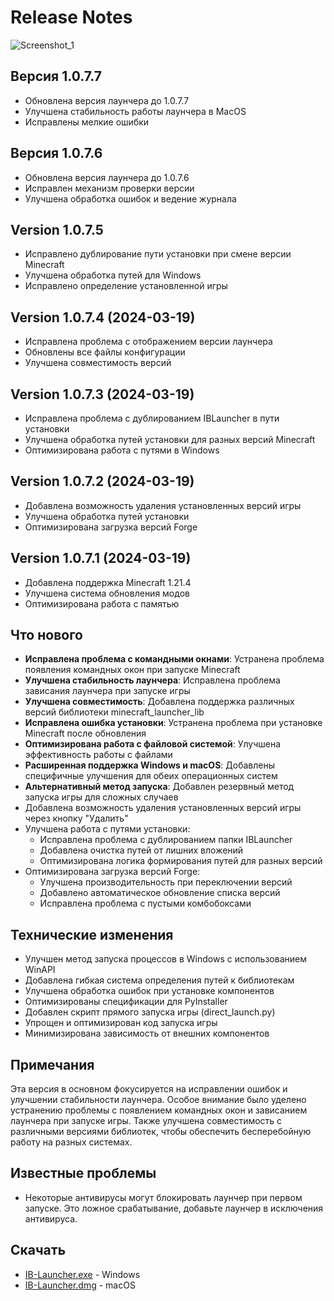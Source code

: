 # Release Notes
![Screenshot_1](https://github.com/user-attachments/assets/7474a540-a7ac-4a11-8d19-bd406c685e61)

## Версия 1.0.7.7
- Обновлена версия лаунчера до 1.0.7.7
- Улучшена стабильность работы лаунчера в MacOS
- Исправлены мелкие ошибки

## Версия 1.0.7.6
- Обновлена ​​версия лаунчера до 1.0.7.6
- Исправлен механизм проверки версии
- Улучшена обработка ошибок и ведение журнала

## Version 1.0.7.5
- Исправлено дублирование пути установки при смене версии Minecraft
- Улучшена обработка путей для Windows
- Исправлено определение установленной игры

## Version 1.0.7.4 (2024-03-19)
- Исправлена проблема с отображением версии лаунчера
- Обновлены все файлы конфигурации
- Улучшена совместимость версий

## Version 1.0.7.3 (2024-03-19)
- Исправлена проблема с дублированием IBLauncher в пути установки
- Улучшена обработка путей установки для разных версий Minecraft
- Оптимизирована работа с путями в Windows

## Version 1.0.7.2 (2024-03-19)
- Добавлена возможность удаления установленных версий игры
- Улучшена обработка путей установки
- Оптимизирована загрузка версий Forge

## Version 1.0.7.1 (2024-03-19)
- Добавлена поддержка Minecraft 1.21.4
- Улучшена система обновления модов
- Оптимизирована работа с памятью

## Что нового
- **Исправлена проблема с командными окнами**: Устранена проблема появления командных окон при запуске Minecraft
- **Улучшена стабильность лаунчера**: Исправлена проблема зависания лаунчера при запуске игры
- **Улучшена совместимость**: Добавлена поддержка различных версий библиотеки minecraft_launcher_lib
- **Исправлена ошибка установки**: Устранена проблема при установке Minecraft после обновления
- **Оптимизирована работа с файловой системой**: Улучшена эффективность работы с файлами
- **Расширенная поддержка Windows и macOS**: Добавлены специфичные улучшения для обеих операционных систем
- **Альтернативный метод запуска**: Добавлен резервный метод запуска игры для сложных случаев
- Добавлена возможность удаления установленных версий игры через кнопку "Удалить"
- Улучшена работа с путями установки:
  - Исправлена проблема с дублированием папки IBLauncher
  - Добавлена очистка путей от лишних вложений
  - Оптимизирована логика формирования путей для разных версий
- Оптимизирована загрузка версий Forge:
  - Улучшена производительность при переключении версий
  - Добавлено автоматическое обновление списка версий
  - Исправлена проблема с пустыми комбобоксами

## Технические изменения
- Улучшен метод запуска процессов в Windows с использованием WinAPI
- Добавлена гибкая система определения путей к библиотекам
- Улучшена обработка ошибок при установке компонентов
- Оптимизированы спецификации для PyInstaller
- Добавлен скрипт прямого запуска игры (direct_launch.py)
- Упрощен и оптимизирован код запуска игры
- Минимизирована зависимость от внешних компонентов

## Примечания
Эта версия в основном фокусируется на исправлении ошибок и улучшении стабильности лаунчера. Особое внимание было уделено устранению проблемы с появлением командных окон и зависанием лаунчера при запуске игры. Также улучшена совместимость с различными версиями библиотек, чтобы обеспечить бесперебойную работу на разных системах.

## Известные проблемы
- Некоторые антивирусы могут блокировать лаунчер при первом запуске. Это ложное срабатывание, добавьте лаунчер в исключения антивируса.

## Скачать
- [IB-Launcher.exe](https://github.com/mdreval/ib-launcher/releases/download/v1.0.7.7/IB-Launcher.exe) - Windows
- [IB-Launcher.dmg](https://github.com/mdreval/ib-launcher/releases/download/v1.0.7.7/IB-Launcher.dmg) - macOS 